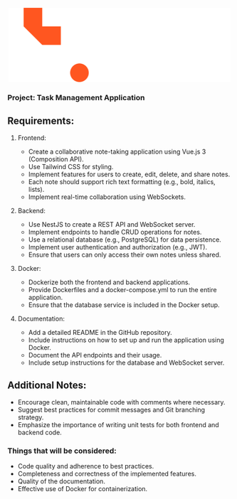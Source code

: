 <p align="center">
  <img src="../tw-logo.svg" alt="Tingis Web Logo" style="width:500px;">
</p>

### Project: Task Management Application

## Requirements:

1. Frontend:

   - Create a collaborative note-taking application using Vue.js 3 (Composition API).
   - Use Tailwind CSS for styling.
   - Implement features for users to create, edit, delete, and share notes.
   - Each note should support rich text formatting (e.g., bold, italics, lists).
   - Implement real-time collaboration using WebSockets.

2. Backend:

   - Use NestJS to create a REST API and WebSocket server.
   - Implement endpoints to handle CRUD operations for notes.
   - Use a relational database (e.g., PostgreSQL) for data persistence.
   - Implement user authentication and authorization (e.g., JWT).
   - Ensure that users can only access their own notes unless shared.

3. Docker:

   - Dockerize both the frontend and backend applications.
   - Provide Dockerfiles and a docker-compose.yml to run the entire application.
   - Ensure that the database service is included in the Docker setup.

4. Documentation:
   - Add a detailed README in the GitHub repository.
   - Include instructions on how to set up and run the application using Docker.
   - Document the API endpoints and their usage.
   - Include setup instructions for the database and WebSocket server.

## Additional Notes:

- Encourage clean, maintainable code with comments where necessary.
- Suggest best practices for commit messages and Git branching strategy.
- Emphasize the importance of writing unit tests for both frontend and backend code.

### Things that will be considered:

- Code quality and adherence to best practices.
- Completeness and correctness of the implemented features.
- Quality of the documentation.
- Effective use of Docker for containerization.
